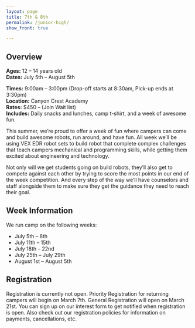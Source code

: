 ```yaml
---
layout: page
title: 7th & 8th
permalink: /junior-high/
show_front: true

---
```


## Overview
**Ages:** 12 – 14 years old  
**Dates:** July 5th – August 5th  

**Times:** 9:00am – 3:00pm (Drop-off starts at 8:30am, Pick-up ends at 3:30pm)  
**Location:** Canyon Crest Academy  
**Rates:** $450 – (Join Wait list)  
**Includes:** Daily snacks and lunches, camp t-shirt, and a week of awesome fun.  

This summer, we’re proud to offer a week of fun where campers can come and build awesome robots, run around, and have fun. All week we’ll be using VEX EDR robot sets to build robot that complete complex challenges that teach campers mechanical and programming skills, while getting them excited about engineering and technology.

Not only will we get students going on build robots, they’ll also get to compete against each other by trying to score the most points in our end of the week competition. And every step of the way we’ll have counselors and staff alongside them to make sure they get the guidance they need to reach their goal.

## Week Information
We run camp on the following weeks:

- July 5th – 8th
- July 11th – 15th
- July 18th – 22nd
- July 25th – July 29th
- August 1st – August 5th

## Registration
Registration is currently not open. Priority Registration for returning campers will begin on March 7th. General Registration will open on March 21st. You can sign up on our interest form to get notified when registration is open. Also check out our registration policies for information on payments, cancellations, etc.
